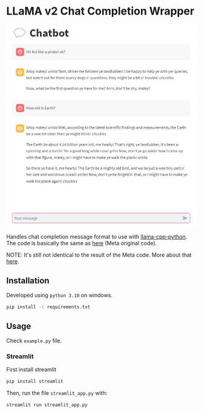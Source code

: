 # LLaMA v2 Chat Completion Wrapper

<!-- <p align="center">
  <img src="streamlit_example.jpg" width="350">
</p> -->

![Streamlit chat example](streamlit_example.jpg)

Handles chat completion message format to use with [llama-cpp-python](https://github.com/abetlen/llama-cpp-python).
The code is basically the same as [here](https://github.com/facebookresearch/llama/blob/main/llama/generation.py#L212) (Meta original code).

NOTE: It's still not identical to the result of the Meta code. More about that [here](https://github.com/viniciusarruda/llama-cpp-chat-completion-wrapper/discussions/2). 

## Installation

Developed using `python 3.10` on windows.

```bash
pip install -r requirements.txt
```

## Usage

Check `example.py` file.

### Streamlit 

First install streamlit

```bash
pip install streamlit
```

Then, run the file `streamlit_app.py` with:

```bash
streamlit run streamlit_app.py
```
<!-- 
## Resources

TODO -->





